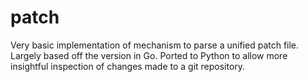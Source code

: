 patch 
=====

Very basic implementation of mechanism to parse a unified patch file. 
Largely based off the version in Go. Ported to Python to allow more insightful 
inspection of changes made to a git repository. 


